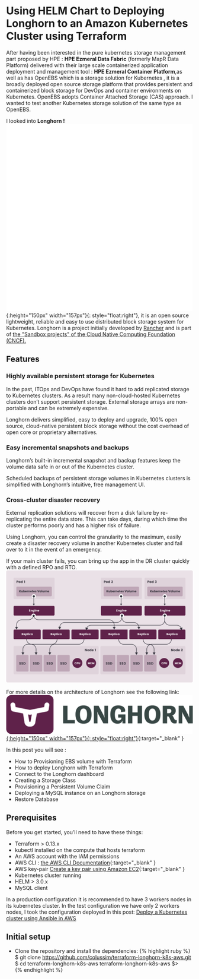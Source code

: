 # Using HELM Chart to Deploying Longhorn to an Amazon Kubernetes Cluster using Terraform
After having been interested in the pure kubernetes storage management part proposed by HPE : **HPE Ezmeral Data Fabric** (formerly MapR Data Platform) delivered with their large scale containerized application deployment and management tool : **HPE Ezmeral Container Platform**,as well as has OpenEBS which is a storage solution for Kubernetes , it is a broadly deployed open source storage platform that provides persistent and containerized block storage for DevOps and container environments on Kubernetes. OpenEBS adopts Container Attached Storage (CAS) approach.
I wanted to test another Kubernetes storage solution of the same type as OpenEBS.

I looked into **Longhorn !** ![Longhora, Longhorn](/images/longhorn-icon-white.png){:height="150px" width="157px"}{: style="float:right"}, it is an open source lightweight, reliable and easy to use distributed block storage system for Kubernetes.
Longhorn is a project initially developed by <a href="https://rancher.com/docs/rancher/v2.5/en/longhorn/Rancher" target="Rancher">Rancher</a> and is part of <a href="https://www.cncf.io/sandbox-projects/" target="CNCF" >the "Sandbox projects" of the Cloud Native Computing Foundation (CNCF).</a>

## Features

### Highly available persistent storage for Kubernetes

In the past, ITOps and DevOps have found it hard to add replicated storage to Kubernetes clusters. As a result many non-cloud-hosted Kubernetes clusters don’t support persistent storage. External storage arrays are non-portable and can be extremely expensive.

Longhorn delivers simplified, easy to deploy and upgrade, 100% open source, cloud-native persistent block storage without the cost overhead of open core or proprietary alternatives.

### Easy incremental snapshots and backups

Longhorn’s built-in incremental snapshot and backup features keep the volume data safe in or out of the Kubernetes cluster.

Scheduled backups of persistent storage volumes in Kubernetes clusters is simplified with Longhorn’s intuitive, free management UI.

### Cross-cluster disaster recovery

External replication solutions will recover from a disk failure by re-replicating the entire data store. This can take days, during which time the cluster performs poorly and has a higher risk of failure.

Using Longhorn, you can control the granularity to the maximum, easily create a disaster recovery volume in another Kubernetes cluster and fail over to it in the event of an emergency.

If your main cluster fails, you can bring up the app in the DR cluster quickly with a defined RPO and RTO.
![Architecture, the OpenEBS Architecture](/images/how-longhorn-works.svg)

For more details on the architecture of Longhorn see the following link:
 [![Architecture, the Longhorn Architecture](/images/longhorn-horizontal-color.png){:height="150px" width="157px"}{: style="float:right"}](https://longhorn.io/docs/1.2.0/concepts/ "the Longhorn  Architecture"){:target="_blank" }


 In this post you will see :
 - How to Provisioning EBS volume with Terraform
 - How to deploy Longhorn with Terraform
 - Connect to the Longhorn dashboard
 - Creating a Storage Class
 - Provisioning a Persistent Volume Claim
 - Deploying a MySQL instance on an Longhorn storage
 - Restore Database

## Prerequisites

Before you get started, you’ll need to have these things:
* Terraform > 0.13.x
* kubectl installed on the compute that hosts terraform
* An AWS account with the IAM permissions
* AWS CLI : [the AWS CLI Documentation](https://github.com/aws/aws-cli/tree/v2){:target="_blank" }
* AWS key-pair [Create a key pair using Amazon EC2](https://docs.aws.amazon.com/AWSEC2/latest/UserGuide/ec2-key-pairs.html){:target="_blank" }
* Kubernetes cluster running
* HELM > 3.0.x
* MySQL client

In a production configuration it is recommended to have 3 workers nodes in its kubernetes cluster. In the test configuration we have only 2 workers nodes, I took the configuration deployed in this post: <a href="https://techlabnews.com/ansible-AWS-k8s/" target="new" title="Deploy a Kubernetes cluster using Ansible in AWS">Deploy a Kubernetes cluster using Ansible in AWS</a>


## Initial setup

- Clone the repository and install the dependencies:
{% highlight ruby %}
$ git clone https://github.com/colussim/terraform-longhorn-k8s-aws.git
$ cd terraform-longhorn-k8s-aws
terraform-longhorn-k8s-aws $>  
{% endhighlight %}
